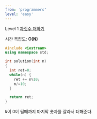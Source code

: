 ```yaml
---
from: 'programmers'
level: 'easy'
---
```


Level 1 [자릿수 더하기](https://programmers.co.kr/learn/courses/30/lessons/12931)

시간 복잡도: **O(N)**

```cpp
#include <iostream>
using namespace std;

int solution(int n)
{
  int ret=0;
  while(n) {
    ret += n%10;
    n/=10;
  }

  return ret;
}
```

`N`이 0이 될때까지 마지막 숫자를 잘라서 더해준다.
